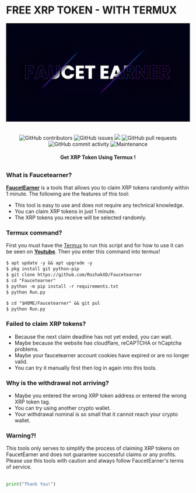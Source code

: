 # FREE XRP TOKEN - WITH TERMUX
<div align="center">
  <img src="Data/Faucetearner.jpeg">
  <br>
  <br>
  <p>
    <img alt="GitHub contributors" src="https://img.shields.io/github/contributors/rozhakxd/Faucetearner">
    <img alt="GitHub issues" src="https://img.shields.io/github/issues/rozhakxd/Faucetearner">
    <img src="https://img.shields.io/badge/PRs-welcome-brightgreen.svg?style=shields">
    <img alt="GitHub pull requests" src="https://img.shields.io/github/issues-pr/rozhakxd/Faucetearner">
    <img alt="GitHub commit activity" src="https://img.shields.io/github/commit-activity/m/rozhakxd/Faucetearner">
    <img alt="Maintenance" src="https://img.shields.io/maintenance/no/2024">
  </p>
  <h4> Get XRP Token Using Termux ! </h4>
</div>

##

### What is Faucetearner?
[**FaucetEarner**](https://github.com/RozhakXD/Faucetearner) is a tools that allows you to claim XRP tokens randomly within 1 minute. The following are the features of this tool:

- This tool is easy to use and does not require any technical knowledge.
- You can claim XRP tokens in just 1 minute.
- The XRP tokens you receive will be selected randomly.

### Termux command?
First you must have the [Termux](https://f-droid.org/repo/com.termux_118.apk) to run this script and for how to use it can be seen on [**Youtube**](https://www.youtube.com/rozhakid). Then you enter this command into termux!
```
$ apt update -y && apt upgrade -y
$ pkg install git python-pip
$ git clone https://github.com/RozhakXD/Faucetearner
$ cd "Faucetearner"
$ python -m pip install -r requirements.txt
$ python Run.py
```

```
$ cd "$HOME/Faucetearner" && git pul
$ python Run.py
```

### Failed to claim XRP tokens?
- Because the next claim deadline has not yet ended, you can wait.
- Maybe because the website has cloudflare, reCAPTCHA or hCaptcha problems.
- Maybe your faucetearner account cookies have expired or are no longer valid.
- You can try it manually first then log in again into this tools.

### Why is the withdrawal not arriving?
- Maybe you entered the wrong XRP token address or entered the wrong XRP token tag.
- You can try using another crypto wallet.
- Your withdrawal nominal is so small that it cannot reach your crypto wallet.

### Warning?!
This tools only serves to simplify the process of claiming XRP tokens on FaucetEarner and does not guarantee successful claims or any profits. Please use this tools with caution and always follow FaucetEarner's terms of service.

##
```python
print("Thank You!")
```
##
